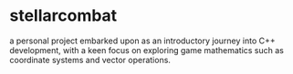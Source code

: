 # stellarcombat
a personal project embarked upon as an introductory journey into C++ development, with a keen focus on exploring game mathematics such as coordinate systems and vector operations.
